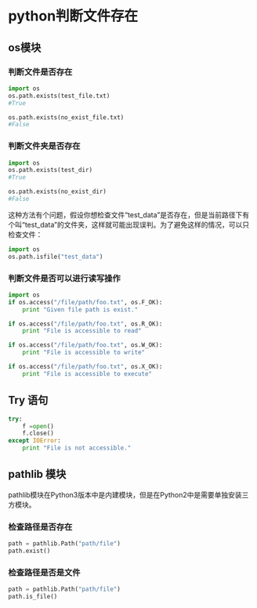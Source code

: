 # python判断文件存在

## os模块

### 判断文件是否存在

```python
import os
os.path.exists(test_file.txt)
#True

os.path.exists(no_exist_file.txt)
#False
```

### 判断文件夹是否存在

```python
import os
os.path.exists(test_dir)
#True

os.path.exists(no_exist_dir)
#False
```

这种方法有个问题，假设你想检查文件“test_data”是否存在，但是当前路径下有个叫“test_data”的文件夹，这样就可能出现误判。为了避免这样的情况，可以只检查文件：

```python
import os
os.path.isfile("test_data")
```

### 判断文件是否可以进行读写操作

```python
import os
if os.access("/file/path/foo.txt", os.F_OK):
    print "Given file path is exist."

if os.access("/file/path/foo.txt", os.R_OK):
    print "File is accessible to read"

if os.access("/file/path/foo.txt", os.W_OK):
    print "File is accessible to write"

if os.access("/file/path/foo.txt", os.X_OK):
    print "File is accessible to execute"
```

## Try 语句

```python
try:
    f =open()
    f.close()
except IOError:
    print "File is not accessible."
```

## pathlib 模块

pathlib模块在Python3版本中是内建模块，但是在Python2中是需要单独安装三方模块。

### 检查路径是否存在

```python
path = pathlib.Path("path/file")
path.exist()
```

### 检查路径是否是文件

```python
path = pathlib.Path("path/file")
path.is_file()
```
